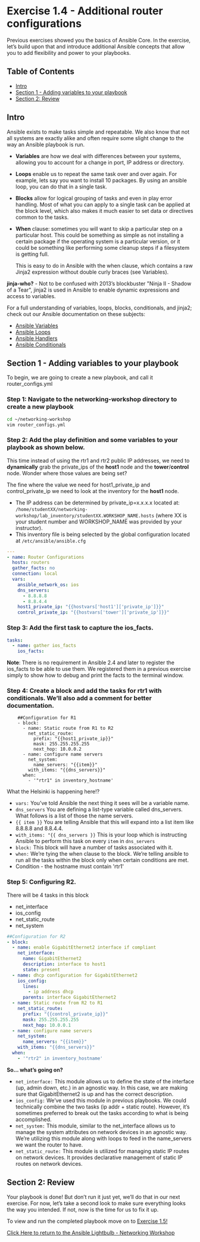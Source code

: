 # Exercise 1.4 - Additional router configurations

Previous exercises showed you the basics of Ansible Core. In the exercise, let’s build upon that and introduce additional Ansible concepts that allow you to add flexibility and power to your playbooks.

## Table of Contents
 - [Intro](#intro)
 - [Section 1 - Adding variables to your playbook](#section-1---adding-variables-to-your-playbook)
 - [Section 2: Review](#section-2-review)

## Intro

Ansible exists to make tasks simple and repeatable. We also know that not all systems are exactly alike and often require some slight change to the way an Ansible playbook is run.

- **Variables** are how we deal with differences between your systems, allowing you to account for a change in port, IP address or directory.
- **Loops** enable us to repeat the same task over and over again. For example, lets say you want to install 10 packages. By using an ansible loop, you can do that in a single task.
- **Blocks** allow for logical grouping of tasks and even in play error handling. Most of what you can apply to a single task can be applied at the block level, which also makes it much easier to set data or directives common to the tasks.
- **When** clause: sometimes you will want to skip a particular step on a particular host. This could be something as simple as not installing a certain package if the operating system is a particular version, or it could be something like performing some cleanup steps if a filesystem is getting full.

    This is easy to do in Ansible with the when clause, which contains a raw Jinja2 expression without double curly braces (see Variables).

**jinja-who?** - Not to be confused with 2013’s blockbuster "Ninja II - Shadow of a Tear", jinja2 is used in Ansible to enable dynamic expressions and access to variables.

For a full understanding of variables, loops, blocks, conditionals, and jinja2; check out our Ansible documentation on these subjects:
- [Ansible Variables](http://docs.ansible.com/ansible/playbooks_variables.html)
- [Ansible Loops](http://docs.ansible.com/ansible/playbooks_loops.html)
- [Ansible Handlers](http://docs.ansible.com/ansible/latest/playbooks_blocks.html)
- [Ansible Conditionals](http://docs.ansible.com/ansible/latest/playbooks_conditionals.html#the-when-statement)

## Section 1 - Adding variables to your playbook

To begin, we are going to create a new playbook, and call it router_configs.yml

### Step 1: Navigate to the networking-workshop directory to create a new playbook

```bash
cd ~/networking-workshop
vim router_configs.yml
```

### Step 2: Add the play definition and some variables to your playbook as shown below.

This time instead of using the rtr1 and rtr2 public IP addresses, we need to **dynamically** grab the private_ips of the **host1** node and the **tower**/**control** node.  Wonder where those values are being set?

The fine where the value we need for host1_private_ip and control_private_ip we need to look at the inventory for the **host1** node.
 - The IP address can be determined by private_ip=x.x.x.x located at: `/home/studentXX/networking-workshop/lab_inventory/studentXX.WORKSHOP_NAME.hosts` (where XX is your student number and WORKSHOP_NAME was provided by your instructor).  
 - This inventory file is being selected by the global configuration located at `/etc/ansible/ansible.cfg`

```yml
---
- name: Router Configurations
  hosts: routers
  gather_facts: no
  connection: local
  vars:
    ansible_network_os: ios
    dns_servers:
      - 8.8.8.8
      - 8.8.4.4
    host1_private_ip: "{‌{hostva‌rs['host1']['private_ip']}}"
    control_private_ip: "{‌{hostvars['tower']['private_ip']}}"
```      

### Step 3: Add the first task to capture the ios_facts.

```yml
tasks:
  - name: gather ios_facts
    ios_facts:
```
**Note**:  There is no requirement in Ansible 2.4 and later to register the ios_facts to be able to use them.  We registered them in a previous exercise simply to show how to debug and print the facts to the terminal window.

### Step 4: Create a block and add the tasks for rtr1 with conditionals. We’ll also add a comment for better documentation.

```
    ##Configuration for R1
    - block:
      - name: Static route from R1 to R2
        net_static_route:
          prefix: "{‌{host1_private_ip}}"
          mask: 255.255.255.255
          next_hop: 10.0.0.2
      - name: configure name servers
        net_system:
          name_servers: "{‌{item}}"
        with_items: "{‌{dns_servers}}"
      when:
        - '"rtr1" in inventory_hostname'
```

 What the Helsinki is happening here!?
 - `vars:` You’ve told Ansible the next thing it sees will be a variable name.
 - `dns_servers` You are defining a list-type variable called dns_servers. What follows is a list of those the name servers.
 - `{‌{ item }}` You are telling Ansible that this will expand into a list item like 8.8.8.8 and 8.8.4.4.
 - `with_items: "{‌{ dns_servers }}` This is your loop which is instructing Ansible to perform this task on every `item` in `dns_servers`
 - `block:` This block will have a number of tasks associated with it.
 - `when:` We’re tying the when clause to the block. We’re telling ansible to run all the tasks within the block only when certain conditions are met.
  - Condition - the hostname must contain 'rtr1'

### Step 5: Configuring R2.
There will be 4 tasks in this block
- net_interface
- ios_config
- net_static_route
- net_system

```yml
##Configuration for R2
- block:
  - name: enable GigabitEthernet2 interface if compliant
    net_interface:
      name: GigabitEthernet2
      description: interface to host1
      state: present
  - name: dhcp configuration for GigabitEthernet2
    ios_config:
      lines:
        - ip address dhcp
      parents: interface GigabitEthernet2
  - name: Static route from R2 to R1
    net_static_route:
      prefix: "{‌{control_private_ip}}"
      mask: 255.255.255.255
      next_hop: 10.0.0.1
  - name: configure name servers
    net_system:
      name_servers: "{‌{item}}"
    with_items: "{‌{dns_servers}}"
  when:
    - '"rtr2" in inventory_hostname'
```

**So…​ what’s going on?**
 - `net_interface:` This module allows us to define the state of the interface (up, admin down, etc.) in an agnostic way. In this case, we are making sure that GigabitEthernet2 is up and has the correct description.
 - `ios_config:` We’ve used this module in previous playbooks. We could technically combine the two tasks (ip addr + static route). However, it’s sometimes preferred to break out the tasks according to what is being accomplished.
 - `net_system:` This module, similar to the net_interface allows us to manage the system attributes on network devices in an agnostic way. We’re utilizing this module along with loops to feed in the name_servers we want the router to have.
 - `net_static_route:` This module is utilized for managing static IP routes on network devices. It provides declarative management of static IP routes on network devices.

## Section 2: Review

Your playbook is done! But don’t run it just yet, we’ll do that in our next exercise. For now, let’s take a second look to make sure everything looks the way you intended. If not, now is the time for us to fix it up.

To view and run the completed playbook move on to [Exercise 1.5!](../1.5-run_routing_configs)

[Click Here to return to the Ansible Lightbulb - Networking Workshop](../README.md)
